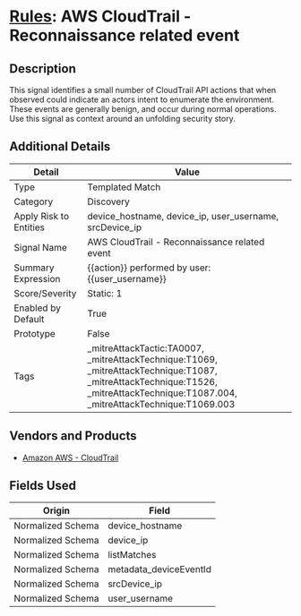 # [Rules](README.md): AWS CloudTrail - Reconnaissance related event

## Description
This signal identifies a small number of CloudTrail API actions that when observed could indicate an actors intent to enumerate the environment.  These events are generally benign, and occur during normal operations.  Use this signal as context around an unfolding security story.

## Additional Details
|Detail|Value|
|----|----|
|Type|Templated Match|
|Category|Discovery|
|Apply Risk to Entities|device_hostname, device_ip, user_username, srcDevice_ip|
|Signal Name|AWS CloudTrail - Reconnaissance related event|
|Summary Expression|{{action}} performed by user: {{user_username}}|
|Score/Severity|Static: 1|
|Enabled by Default|True|
|Prototype|False|
|Tags|_mitreAttackTactic:TA0007, _mitreAttackTechnique:T1069, _mitreAttackTechnique:T1087, _mitreAttackTechnique:T1526, _mitreAttackTechnique:T1087.004, _mitreAttackTechnique:T1069.003|
## Vendors and Products
- [Amazon AWS - CloudTrail](../products/033624b0-218e-4dcb-b93f-0f1fb1806c56.md)


## Fields Used

|Origin|Field|
|----|----|
|Normalized Schema|device_hostname|
|Normalized Schema|device_ip|
|Normalized Schema|listMatches|
|Normalized Schema|metadata_deviceEventId|
|Normalized Schema|srcDevice_ip|
|Normalized Schema|user_username|


